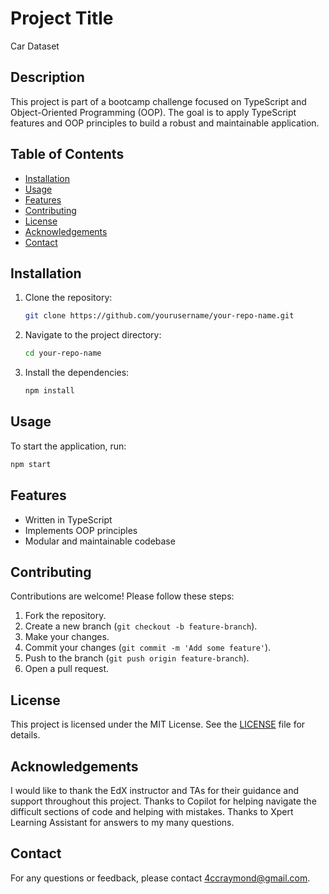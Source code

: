 # Project Title

Car Dataset

## Description

This project is part of a bootcamp challenge focused on TypeScript and Object-Oriented Programming (OOP). The goal is to apply TypeScript features and OOP principles to build a robust and maintainable application. 

## Table of Contents

- [Installation](#installation)
- [Usage](#usage)
- [Features](#features)
- [Contributing](#contributing)
- [License](#license)
- [Acknowledgements](#acknowledgements)
- [Contact](#contact)

## Installation

1. Clone the repository:
    ```bash
    git clone https://github.com/yourusername/your-repo-name.git
    ```
2. Navigate to the project directory:
    ```bash
    cd your-repo-name
    ```
3. Install the dependencies:
    ```bash
    npm install
    ```

## Usage

To start the application, run:
```bash
npm start
```

## Features

- Written in TypeScript
- Implements OOP principles
- Modular and maintainable codebase

## Contributing

Contributions are welcome! Please follow these steps:

1. Fork the repository.
2. Create a new branch (`git checkout -b feature-branch`).
3. Make your changes.
4. Commit your changes (`git commit -m 'Add some feature'`).
5. Push to the branch (`git push origin feature-branch`).
6. Open a pull request.

## License

This project is licensed under the MIT License. See the [LICENSE](LICENSE) file for details.

## Acknowledgements

I would like to thank the EdX instructor and TAs for their guidance and support throughout this project.
Thanks to Copilot for helping navigate the difficult sections of code and helping with mistakes.
Thanks to Xpert Learning Assistant for answers to my many questions.

## Contact

For any questions or feedback, please contact [4ccraymond@gmail.com](mailto:4ccraymond@gmail.com).
